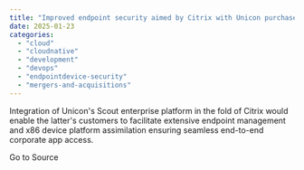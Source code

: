 ```yaml
---
title: "Improved endpoint security aimed by Citrix with Unicon purchase"
date: 2025-01-23
categories: 
  - "cloud"
  - "cloudnative"
  - "development"
  - "devops"
  - "endpointdevice-security"
  - "mergers-and-acquisitions"
---
```


Integration of Unicon's Scout enterprise platform in the fold of Citrix would enable the latter's customers to facilitate extensive endpoint management and x86 device platform assimilation ensuring seamless end-to-end corporate app access.

Go to Source
